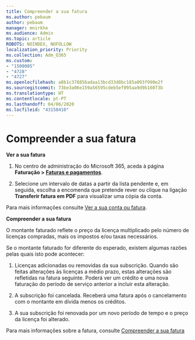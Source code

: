 ```yaml
---
title: Compreender a sua fatura
ms.author: pebaum
author: pebaum
manager: mnirkhe
ms.audience: Admin
ms.topic: article
ROBOTS: NOINDEX, NOFOLLOW
localization_priority: Priority
ms.collection: Adm_O365
ms.custom:
- "1500005"
- "4728"
- "4727"
ms.openlocfilehash: a8b1c378856adaa13bcd33d8bc185a093f990e2f
ms.sourcegitcommit: 73be3a06e159a56595cdeb5ef095aa9d9b16073b
ms.translationtype: HT
ms.contentlocale: pt-PT
ms.lasthandoff: 04/06/2020
ms.locfileid: "43158410"
---
```

# <a name="understand-your-bill"></a>Compreender a sua fatura

**Ver a sua fatura**

1. No centro de administração do Microsoft 365, aceda à página **Faturação > [Faturas e pagamentos](https://go.microsoft.com/fwlink/p/?linkid=848039)**.

2. Selecione um intervalo de datas a partir da lista pendente e, em seguida, escolha a encomenda que pretende rever ou clique na ligação **Transferir fatura em PDF** para visualizar uma cópia da conta.

Para mais informações consulte [Ver a sua conta ou fatura](https://docs.microsoft.com/office365/admin/subscriptions-and-billing/view-your-bill-or-invoice).

**Compreender a sua fatura**

O montante faturado reflete o preço da licença multiplicado pelo número de licenças compradas, mais os impostos e/ou taxas necessários.

Se o montante faturado for diferente do esperado, existem algumas razões pelas quais isto pode acontecer:

1. Licenças adicionadas ou removidas da sua subscrição. Quando são feitas alterações às licenças a médio prazo, estas alterações são refletidas na fatura seguinte.  Poderá ver um crédito e uma nova faturação do período de serviço anterior a incluir esta alteração.

2. A subscrição foi cancelada.  Receberá uma fatura após o cancelamento com o montante em dívida menos os créditos.

3. A sua subscrição foi renovada por um novo período de tempo e o preço da licença foi alterado.  

Para mais informações sobre a fatura, consulte [Compreender a sua fatura](https://support.office.com/article/Understand-your-invoice-for-Office-365-for-business-0724b428-fb59-4962-8c37-6674166d7507)
